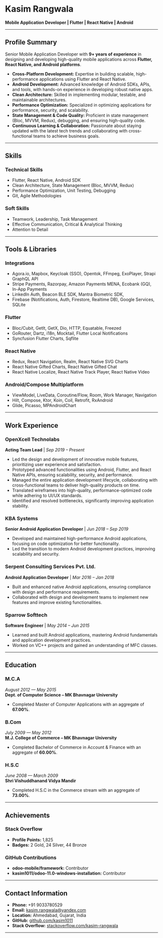# Kasim Rangwala  
**Mobile Application Developer | Flutter | React Native | Android**  

---

## Profile Summary  
Senior Mobile Application Developer with **9+ years of experience** in designing and developing high-quality mobile applications across **Flutter, React Native, and Android platforms**.  

- **Cross-Platform Development:** Expertise in building scalable, high-performance applications using Flutter and React Native.  
- **Android Development:** Advanced knowledge of Android SDKs, APIs, and tools, with hands-on experience in developing robust native apps.  
- **Clean Architecture:** Skilled in implementing modular, testable, and maintainable architectures.  
- **Performance Optimization:** Specialized in optimizing applications for performance, security, and scalability.  
- **State Management & Code Quality:** Proficient in state management (Bloc, MVVM, Redux), debugging, and ensuring high-quality code.  
- **Continuous Learning & Collaboration:** Passionate about staying updated with the latest tech trends and collaborating with cross-functional teams to achieve business goals.  

---

## Skills  
### Technical Skills  
- Flutter, React Native, Android SDK  
- Clean Architecture, State Management (Bloc, MVVM, Redux)  
- Performance Optimization, Unit Testing, Debugging  
- Git, Agile Methodologies

### Soft Skills  
- Teamwork, Leadership, Task Management  
- Effective Communication, Critical & Analytical Thinking  
- Attention to Detail  

---

## Tools & Libraries  
### Integrations  
- Agora.io, Mapbox, Keycloak (SSO), Opentok, FFmpeg, ExoPlayer, Strapi GraphQL API
- Stripe Payments, Razorpay, Amazon Payments MENA, Ecobank (GQ), In-App Payments
- LinkedIn Auth, Beacon BLE SDK, Mantra Biometric SDK,
- Firebase (Notifications, Auth, Firestore, Realtime DB), Google Services, SQLite

### Flutter  
- Bloc/Cubit, GetIt, GetX, Dio, HTTP, Equatable, Freezed
- GoRouter, Dartz, i18n, Mocktail, Flutter Local Notifications
- Syncfusion Flutter Charts, Sqflite

### React Native  
- Redux, React Navigation, Realm, React Native SVG Charts  
- React Native Gifted Charts, React Native Gifted Chat  
- React Native Localize, React Native Track Player, React Native Video  

### Android/Compose Multiplatform  
- ViewModel, LiveData, Coroutine/Flow, Room, Work Manager, Navigation  
- Hilt, Compose, Ktor, Koin, Coil, Retrofit, RxAndroid  
- Glide, Picasso, MPAndroidChart  

---

## Work Experience  

### OpenXcell Technolabs  
**Acting Team Lead** | *Sep 2019 – Present*  
- Led the design and development of innovative mobile features, prioritizing user experience and satisfaction.  
- Prototyped advanced functionalities using Android, Flutter, and React Native APIs, ensuring scalability, security, and performance.  
- Managed the entire application development lifecycle, collaborating with cross-functional teams to deliver high-quality products on time.  
- Translated wireframes into high-quality, performance-optimized code while adhering to UI/UX standards.  
- Identified and resolved bottlenecks, significantly improving application stability.  

### KBA Systems  
**Senior Android Application Developer** | *Jun 2018 – Sep 2019*  
- Developed and maintained high-performance Android applications, focusing on code optimization for better functionality.  
- Led the transition to modern Android development practices, improving scalability and security.  

### Serpent Consulting Services Pvt. Ltd.  
**Android Application Developer** | *Mar 2016 – Jan 2018*  
- Built and enhanced native Android applications, ensuring compliance with design and performance requirements.  
- Collaborated with design and development teams to implement new features and improve existing functionalities.  

### Sparrow Softtech  
**Software Engineer** | *May 2014 – Jun 2015*  
- Learned and built Android applications, mastering Android fundamentals and application development practices.  
- Worked on VC++ projects and gained an understanding of MFC classes.  

---

## Education  
### M.C.A  
*August 2012 — May 2015*  
**Dept. of Computer Science – MK Bhavnagar University**  
- Completed Master of Computer Applications with an aggregate of **67.00%**.  

### B.Com  
*July 2009 — May 2012*  
**M.J. College of Commerce – MK Bhavnagar University**  
- Completed Bachelor of Commerce in Account & Finance with an aggregate of **60.00%**.  

### H.S.C  
*June 2008 — March 2009*  
**Shri Vishuddhanand Vidya Mandir**  
- Completed H.S.C in the Commerce stream with an aggregate of **73.00%**.  

---

## Achievements  
### Stack Overflow  
- **Profile Points:** 1,825  
- **Badges:** 2 Gold, 24 Silver, 44 Bronze  

### GitHub Contributions  
- **odoo-mobile/framework:** Contributor  
- **kasim1011/odoo-11.0-windows-installation:** Contributor  

---

## Contact Information  
- **Phone:** +91 9033780529  
- **Email:** kasim.rangwala@yandex.com  
- **Location:** Ahmedabad, Gujarat, India  
- **GitHub:** [github.com/kasim1011](https://github.com/kasim1011)  
- **Stack Overflow:** [stackoverflow.com/kasim-rangwala](https://stackoverflow.com/users/3702021/kasim-rangwala)  

---

